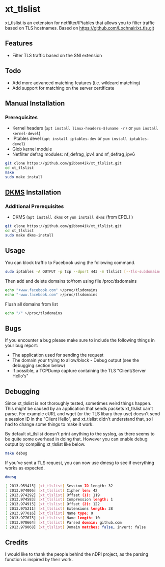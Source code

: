 # xt_tlslist

xt\_tlslist is an extension for netfilter/IPtables that allows you to filter traffic based on TLS hostnames.
Based on https://github.com/Lochnair/xt_tls.git

## Features
- Filter TLS traffic based on the SNI extension

## Todo
- Add more advanced matching features (i.e. wildcard matching)
- Add support for matching on the server certificate

## Manual Installation

### Prerequisites
- Kernel headers (`apt install linux-headers-$(uname -r)` or `yum install kernel-devel`)
- IPtables devel (`apt install iptables-dev` or `yum install iptables-devel`)
- Glob kernel module
- Netfilter defrag modules: nf\_defrag\_ipv4 and nf\_defrag\_ipv6

```bash
git clone https://github.com/gibbon4ik/xt_tlslist.git
cd xt_tlslist
make
sudo make install
```

## [DKMS](https://en.wikipedia.org/wiki/Dynamic_Kernel_Module_Support) Installation

### Additional Prerequisites
- DKMS (`apt install dkms` or `yum install dkms` (from EPEL) )

```bash
git clone https://github.com/gibbon4ik/xt_tlslist.git
cd xt_tlslist
sudo make dkms-install
```

## Usage

You can block traffic to Facebook using the following command.

```bash
sudo iptables -A OUTPUT -p tcp --dport 443 -m tlslist [--tls-subdomains] -j REJECT --reject-with tcp-reset
```
Then add and delete domains to/from using file /proc/tlsdomains

```bash
echo "+www.facebook.com" >/proc/tlsdomains
echo "-www.facebook.com" >/proc/tlsdomains
```

Flush all domains from list

```bash
echo "/" >/proc/tlsdomains
```

## Bugs
If you encounter a bug please make sure to include the following things in your bug report:
- The application used for sending the request
- The domain your trying to allow/block - Debug output (see the debugging section below)
- If possible, a TCPDump capture containing the TLS "Client/Server Hello's"

## Debugging

Since xt\_tlslist is not thoroughly tested, sometimes weird things happen. This might be caused by an application that sends packets xt\_tlslist can't parse. For example cURL and wget (or the TLS libary they use) doesn't send a session ID in the "Client Hello", and xt\_tlslist didn't understand that, so I had to change some things to make it work.

By default xt\_tlslist doesn't print anything to the syslog, as there seems to be quite some overhead in doing that. However you can enable debug output by compiling xt\_tlslist like below.

```bash
make debug
```

If you've sent a TLS request, you can now use dmesg to see if everything works as expected.
```bash
dmesg

[ 2013.959415] [xt_tlslist] Session ID length: 32
[ 2013.974006] [xt_tlslist] Cipher len: 42
[ 2013.974292] [xt_tlslist] Offset (1): 119
[ 2013.974583] [xt_tlslist] Compression length: 1
[ 2013.974915] [xt_tlslist] Offset (2): 122
[ 2013.975211] [xt_tlslist] Extensions length: 38
[ 2013.977016] [xt_tlslist] Name type: 0
[ 2013.977675] [xt_tlslist] Name length: 10
[ 2013.978664] [xt_tlslist] Parsed domain: github.com
[ 2013.979068] [xt_tlslist] Domain matches: false, invert: false
```

## Credits

I would like to thank the people behind the nDPI project, as the parsing function is inspired by their work.

